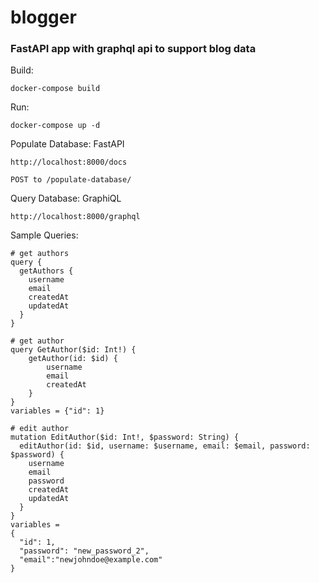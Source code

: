 # blogger


### FastAPI app with graphql api to support blog data 

Build:  
```
docker-compose build
```

Run:
```
docker-compose up -d
```

Populate Database: FastAPI 
```
http://localhost:8000/docs

POST to /populate-database/
```

Query Database:  GraphiQL
```
http://localhost:8000/graphql
```

Sample Queries:
```
# get authors
query {
  getAuthors {
    username
    email
    createdAt
    updatedAt
  }
}

# get author
query GetAuthor($id: Int!) {
    getAuthor(id: $id) {
        username
        email
        createdAt
    }
}
variables = {"id": 1}

# edit author
mutation EditAuthor($id: Int!, $password: String) {
  editAuthor(id: $id, username: $username, email: $email, password: $password) {
    username
    email
    password
    createdAt
    updatedAt
  }
}
variables = 
{
  "id": 1, 
  "password": "new_password_2",
  "email":"newjohndoe@example.com"
}
```

